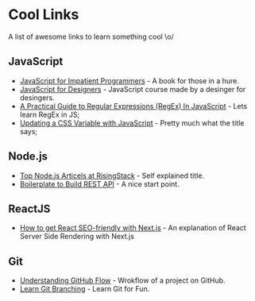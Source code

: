 # Cool Links

A list of awesome links to learn something cool \o/

## JavaScript

* [JavaScript for Impatient Programmers](http://exploringjs.com/impatient-js/index.html) - A book for those in a hure.
* [JavaScript for Designers](http://jsfordesigners.davemart.in/) - JavaScript course made by a desinger for desingers.
* [A Practical Guide to Regular Expressions (RegEx) In JavaScript](https://blog.bitsrc.io/a-beginners-guide-to-regular-expressions-regex-in-javascript-9c58feb27eb4) - Lets learn RegEx in JS;
* [Updating a CSS Variable with JavaScript](https://css-tricks.com/updating-a-css-variable-with-javascript/) - Pretty much what the title says;

## Node.js

* [Top Node.js Articels at RisingStack](https://blog.risingstack.com/top-nodejs-microservices-articles-risingstack/) - Self explained title. 
* [Boilerplate to Build REST API](https://github.com/danielfsousa/express-rest-es2017-boilerplate?files=1) - A nice start point.

## ReactJS

* [How to get React SEO-friendly with Next.js](https://prismic.io/blog/seo-with-react-and-nextjs) - An explanation of React Server Side Rendering with Next.js

## Git

* [Understanding GitHub Flow](https://guides.github.com/introduction/flow/) - Wrokflow of a project on GitHub.
* [Learn Git Branching](https://learngitbranching.js.org/) - Learn Git for Fun.
